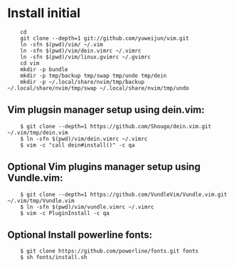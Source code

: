 # Install initial

```
    cd
    git clone --depth=1 git://github.com/yuweijun/vim.git
    ln -sfn $(pwd)/vim/ ~/.vim
    ln -sfn $(pwd)/vim/dein.vimrc ~/.vimrc
    ln -sfn $(pwd)/vim/linux.gvimrc ~/.gvimrc
    cd vim
    mkdir -p bundle
    mkdir -p tmp/backup tmp/swap tmp/undo tmp/dein
    mkdir -p ~/.local/share/nvim/tmp/backup ~/.local/share/nvim/tmp/swap ~/.local/share/nvim/tmp/undo
```

## Vim plugsin manager setup using dein.vim:

```
    $ git clone --depth=1 https://github.com/Shougo/dein.vim.git ~/.vim/tmp/dein.vim
    $ ln -sfn $(pwd)/vim/dein.vimrc ~/.vimrc
    $ vim -c "call dein#install()" -c qa

```

## Optional Vim plugins manager setup using Vundle.vim:

```
    $ git clone --depth=1 https://github.com/VundleVim/Vundle.vim.git ~/.vim/tmp/Vundle.vim
    $ ln -sfn $(pwd)/vim/vundle.vimrc ~/.vimrc
    $ vim -c PluginInstall -c qa
```

## Optional Install powerline fonts:

```
    $ git clone https://github.com/powerline/fonts.git fonts
    $ sh fonts/install.sh
```

